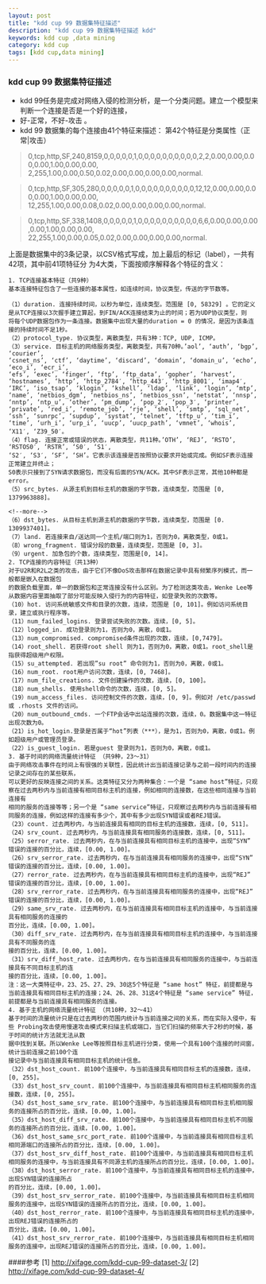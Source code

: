 ```yaml
---
layout: post
title: "kdd cup 99 数据集特征描述"
description: "kdd cup 99 数据集特征描述 kdd"
keywords: kdd cup ,data mining
category: kdd cup
tags: [kdd cup,data mining]
---
```


### kdd cup 99 数据集特征描述

- kdd 99任务是完成对网络入侵的检测分析，是一个分类问题。建立一个模型来判断一个连接是否是一个好的连接，
- 好-正常，不好-攻击  。
- kdd 99 数据集的每个连接由41个特征来描述： 第42个特征是分类属性（正常|攻击）

>0,tcp,http,SF,240,8159,0,0,0,0,0,1,0,0,0,0,0,0,0,0,0,0,2,2,0.00,0.00,0.00,0.00,1.00,0.00,0.00,
2,255,1.00,0.00,0.50,0.02,0.00,0.00,0.00,0.00,normal.

>0,tcp,http,SF,305,280,0,0,0,0,0,1,0,0,0,0,0,0,0,0,0,0,12,12,0.00,0.00,0.00,0.00,1.00,0.00,0.00,
12,255,1.00,0.00,0.08,0.02,0.00,0.00,0.00,0.00,normal.

>0,tcp,http,SF,338,1408,0,0,0,0,0,1,0,0,0,0,0,0,0,0,0,0,6,6,0.00,0.00,0.00,0.00,1.00,0.00,0.00,
22,255,1.00,0.00,0.05,0.02,0.00,0.00,0.00,0.00,normal.

上面是数据集中的3条记录，以CSV格式写成，加上最后的标记（label），一共有42项，其中前41项特征分
为4大类，下面按顺序解释各个特征的含义：
```
1. TCP连接基本特征（共9种）
基本连接特征包含了一些连接的基本属性，如连续时间，协议类型，传送的字节数等。

（1）duration. 连接持续时间，以秒为单位，连续类型。范围是 [0, 58329] 。它的定义是从TCP连接以3次握手建立算起，到FIN/ACK连接结束为止的时间；若为UDP协议类型，则
将每个UDP数据包作为一条连接。数据集中出现大量的duration = 0 的情况，是因为该条连接的持续时间不足1秒。
（2）protocol_type. 协议类型，离散类型，共有3种：TCP, UDP, ICMP。
（3）service. 目标主机的网络服务类型，离散类型，共有70种。’aol’, ‘auth’, ‘bgp’, ‘courier’, 
‘csnet_ns’, ‘ctf’, ‘daytime’, ‘discard’, ‘domain’, ‘domain_u’, ‘echo’, ‘eco_i’, ‘ecr_i’, 
‘efs’, ‘exec’, ‘finger’, ‘ftp’, ‘ftp_data’, ‘gopher’, ‘harvest’, ‘hostnames’, ‘http’, ‘http_2784′, ‘http_443′, ‘http_8001′, ‘imap4′, ‘IRC’, ‘iso_tsap’, ‘klogin’, ‘kshell’, ‘ldap’, ‘link’, ‘login’, ‘mtp’, ‘name’, ‘netbios_dgm’, ‘netbios_ns’, ‘netbios_ssn’, ‘netstat’, ‘nnsp’, ‘nntp’, ‘ntp_u’, ‘other’, ‘pm_dump’, ‘pop_2′, ‘pop_3′, ‘printer’, ‘private’, ‘red_i’, ‘remote_job’, ‘rje’, ‘shell’, ‘smtp’, ‘sql_net’, ‘ssh’, ‘sunrpc’, ‘supdup’, ‘systat’, ‘telnet’, ‘tftp_u’, ‘tim_i’, ‘time’, ‘urh_i’, ‘urp_i’, ‘uucp’, ‘uucp_path’, ‘vmnet’, ‘whois’, ‘X11′, ‘Z39_50′。
（4）flag. 连接正常或错误的状态，离散类型，共11种。’OTH’, ‘REJ’, ‘RSTO’, ‘RSTOS0′, ‘RSTR’, ‘S0′, ‘S1′, 
‘S2′, ‘S3′, ‘SF’, ‘SH’。它表示该连接是否按照协议要求开始或完成。例如SF表示连接正常建立并终止；
S0表示只接到了SYN请求数据包，而没有后面的SYN/ACK。其中SF表示正常，其他10种都是error。
（5）src_bytes. 从源主机到目标主机的数据的字节数，连续类型，范围是 [0, 1379963888]。

<!--more-->
（6）dst_bytes. 从目标主机到源主机的数据的字节数，连续类型，范围是 [0. 1309937401]。
（7）land. 若连接来自/送达同一个主机/端口则为1，否则为0，离散类型，0或1。
（8）wrong_fragment. 错误分段的数量，连续类型，范围是 [0, 3]。
（9）urgent. 加急包的个数，连续类型，范围是[0, 14]。
2. TCP连接的内容特征（共13种）
对于U2R和R2L之类的攻击，由于它们不像DoS攻击那样在数据记录中具有频繁序列模式，而一般都是嵌入在数据包
的数据负载里面，单一的数据包和正常连接没有什么区别。为了检测这类攻击，Wenke Lee等从数据内容里面抽取了部分可能反映入侵行为的内容特征，如登录失败的次数等。
（10）hot. 访问系统敏感文件和目录的次数，连续，范围是 [0, 101]。例如访问系统目录，建立或执行程序等。
（11）num_failed_logins. 登录尝试失败的次数。连续，[0, 5]。
（12）logged_in. 成功登录则为1，否则为0，离散，0或1。
（13）num_compromised. compromised条件出现的次数，连续，[0,7479]。
（14）root_shell. 若获得root shell 则为1，否则为0，离散，0或1。root_shell是指获得超级用户权限。
（15）su_attempted. 若出现”su root” 命令则为1，否则为0，离散，0或1。
（16）num_root. root用户访问次数，连续，[0, 7468]。
（17）num_file_creations. 文件创建操作的次数，连续，[0, 100]。
（18）num_shells. 使用shell命令的次数，连续，[0, 5]。
（19）num_access_files. 访问控制文件的次数，连续，[0, 9]。例如对 /etc/passwd 或 .rhosts 文件的访问。
（20）num_outbound_cmds. 一个FTP会话中出站连接的次数，连续，0。数据集中这一特征出现次数为0。
（21）is_hot_login.登录是否属于“hot”列表（***），是为1，否则为0，离散，0或1。例如超级用户或管理员登录。
（22）is_guest_login. 若是guest 登录则为1，否则为0，离散，0或1。
3. 基于时间的网络流量统计特征 （共9种，23～31）
由于网络攻击事件在时间上有很强的关联性，因此统计出当前连接记录与之前一段时间内的连接记录之间存在的某些联系，
可以更好的反映连接之间的关系。这类特征又分为两种集合：一个是 “same host”特征，只观察在过去两秒内与当前连接有相同目标主机的连接，例如相同的连接数，在这些相同连接与当前连接有
相同的服务的连接等等；另一个是 “same service”特征，只观察过去两秒内与当前连接有相同服务的连接，例如这样的连接有多少个，其中有多少出现SYN错误或者REJ错误。
（23）count. 过去两秒内，与当前连接具有相同的目标主机的连接数，连续，[0, 511]。
（24）srv_count. 过去两秒内，与当前连接具有相同服务的连接数，连续，[0, 511]。
（25）serror_rate. 过去两秒内，在与当前连接具有相同目标主机的连接中，出现“SYN” 错误的连接的百分比，连续，[0.00, 1.00]。
（26）srv_serror_rate. 过去两秒内，在与当前连接具有相同服务的连接中，出现“SYN” 错误的连接的百分比，连续，[0.00, 1.00]。
（27）rerror_rate. 过去两秒内，在与当前连接具有相同目标主机的连接中，出现“REJ” 错误的连接的百分比，连续，[0.00, 1.00]。
（28）srv_rerror_rate. 过去两秒内，在与当前连接具有相同服务的连接中，出现“REJ” 错误的连接的百分比，连续，[0.00, 1.00]。
（29）same_srv_rate. 过去两秒内，在与当前连接具有相同目标主机的连接中，与当前连接具有相同服务的连接的
百分比，连续，[0.00, 1.00]。
（30）diff_srv_rate. 过去两秒内，在与当前连接具有相同目标主机的连接中，与当前连接具有不同服务的连
接的百分比，连续，[0.00, 1.00]。
（31）srv_diff_host_rate. 过去两秒内，在与当前连接具有相同服务的连接中，与当前连接具有不同目标主机的连
接的百分比，连续，[0.00, 1.00]。
注：这一大类特征中，23、25、27、29、30这5个特征是 “same host” 特征，前提都是与当前连接具有相同目标主机的连接；24、26、28、31这4个特征是 “same service” 特征，前提都是与当前连接具有相同服务的连接。
4. 基于主机的网络流量统计特征 （共10种，32～41）
基于时间的流量统计只是在过去两秒的范围内统计与当前连接之间的关系，而在实际入侵中，有些 Probing攻击使用慢速攻击模式来扫描主机或端口，当它们扫描的频率大于2秒的时候，基于时间的统计方法就无法从数
据中找到关联。所以Wenke Lee等按照目标主机进行分类，使用一个具有100个连接的时间窗，统计当前连接之前100个连
接记录中与当前连接具有相同目标主机的统计信息。
（32）dst_host_count. 前100个连接中，与当前连接具有相同目标主机的连接数，连续，[0, 255]。
（33）dst_host_srv_count. 前100个连接中，与当前连接具有相同目标主机相同服务的连接数，连续，[0, 255]。
（34）dst_host_same_srv_rate. 前100个连接中，与当前连接具有相同目标主机相同服务的连接所占的百分比，连续，[0.00, 1.00]。
（35）dst_host_diff_srv_rate. 前100个连接中，与当前连接具有相同目标主机不同服务的连接所占的百分比，连续，[0.00, 1.00]。
（36）dst_host_same_src_port_rate. 前100个连接中，与当前连接具有相同目标主机相同源端口的连接所占的百分比，连续，[0.00, 1.00]。
（37）dst_host_srv_diff_host_rate. 前100个连接中，与当前连接具有相同目标主机相同服务的连接中，与当前连接具有不同源主机的连接所占的百分比，连续，[0.00, 1.00]。
（38）dst_host_serror_rate. 前100个连接中，与当前连接具有相同目标主机的连接中，出现SYN错误的连接所占
的百分比，连续，[0.00, 1.00]。
（39）dst_host_srv_serror_rate. 前100个连接中，与当前连接具有相同目标主机相同服务的连接中，出现SYN错误的连接所占的百分比，连续，[0.00, 1.00]。
（40）dst_host_rerror_rate. 前100个连接中，与当前连接具有相同目标主机的连接中，出现REJ错误的连接所占的
百分比，连续，[0.00, 1.00]。
（41）dst_host_srv_rerror_rate. 前100个连接中，与当前连接具有相同目标主机相同服务的连接中，出现REJ错误的连接所占的百分比，连续，[0.00, 1.00]。
```
 ####参考
 [1] http://xifage.com/kdd-cup-99-dataset-3/
 [2] http://xifage.com/kdd-cup-99-dataset-4/
